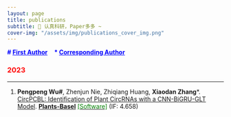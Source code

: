 ```yaml
---
layout: page
title: publications
subtitle: 🎄 认真科研，Paper多多 ~
cover-img: "/assets/img/publications_cover_img.png"
---
```


<b style="color: blue">\# <u>First Author</u></b>&nbsp;&nbsp;&nbsp;&nbsp;<b style="color: blue">\* <u>Corresponding Author</u></b>

### <b style="color: red">2023</b>

---

1. **Pengpeng Wu#**, Zhenjun Nie, Zhiqiang Huang, **Xiaodan Zhang***. [CircPCBL: Identification of Plant CircRNAs with a CNN-BiGRU-GLT Model](https://www.mdpi.com/2223-7747/12/8/1652). **<u>Plants-Basel</u>** [<font color=green>[Software]</font>](https://github.com/Peg-Wu/CircPCBL) (IF: 4.658)
